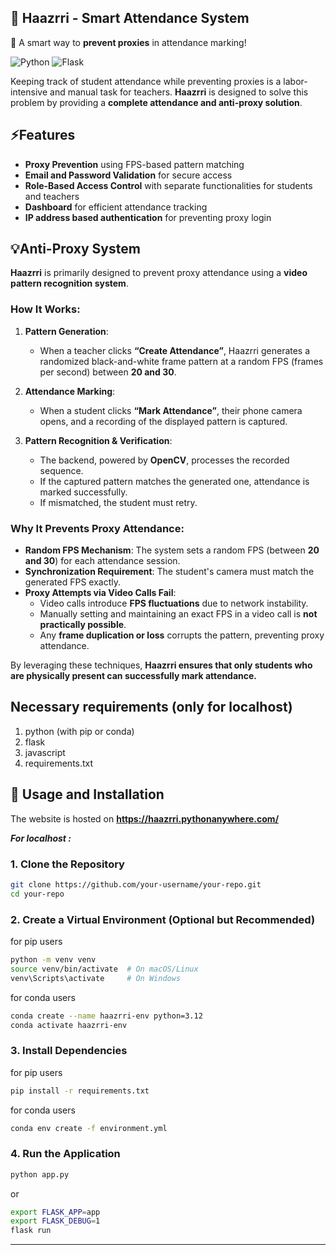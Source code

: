 ## 🚀 Haazrri - Smart Attendance System  
📌 A smart way to **prevent proxies** in attendance marking!

![Python](https://img.shields.io/badge/Python-3.12-blue?style=for-the-badge)  ![Flask](https://img.shields.io/badge/Flask-3.1-lightgreeny?style=for-the-badge) 


Keeping track of student attendance while preventing proxies is a labor-intensive and manual task for teachers. **Haazrri** is designed to solve this problem by providing a **complete attendance and anti-proxy solution**.


## ⚡Features

- **Proxy Prevention** using FPS-based pattern matching  
- **Email and Password Validation** for secure access  
- **Role-Based Access Control** with separate functionalities for students and teachers  
- **Dashboard** for efficient attendance tracking
- **IP address based authentication** for preventing proxy login 

## 💡Anti-Proxy System

**Haazrri** is primarily designed to prevent proxy attendance using a **video pattern recognition system**.

### How It Works:

1. **Pattern Generation**:  
   - When a teacher clicks **“Create Attendance”**, Haazrri generates a randomized black-and-white frame pattern at a random FPS (frames per second) between **20 and 30**.
   
2. **Attendance Marking**:  
   - When a student clicks **“Mark Attendance”**, their phone camera opens, and a recording of the displayed pattern is captured.

3. **Pattern Recognition & Verification**:  
   - The backend, powered by **OpenCV**, processes the recorded sequence.  
   - If the captured pattern matches the generated one, attendance is marked successfully.  
   - If mismatched, the student must retry.

### Why It Prevents Proxy Attendance:

- **Random FPS Mechanism**: The system sets a random FPS (between **20 and 30**) for each attendance session.  
- **Synchronization Requirement**: The student's camera must match the generated FPS exactly.  
- **Proxy Attempts via Video Calls Fail**:  
  - Video calls introduce **FPS fluctuations** due to network instability.  
  - Manually setting and maintaining an exact FPS in a video call is **not practically possible**.  
  - Any **frame duplication or loss** corrupts the pattern, preventing proxy attendance.

By leveraging these techniques, **Haazrri ensures that only students who are physically present can successfully mark attendance.**


## Necessary requirements (only for localhost)
1. python (with pip or conda)
2. flask
3. javascript 
4. requirements.txt

##  🔧 Usage and Installation

The website is hosted on **https://haazrri.pythonanywhere.com/**

***For localhost :***

### **1. Clone the Repository**  
```bash
git clone https://github.com/your-username/your-repo.git
cd your-repo
```

### **2. Create a Virtual Environment (Optional but Recommended)**  
for pip users
```bash
python -m venv venv
source venv/bin/activate  # On macOS/Linux
venv\Scripts\activate     # On Windows
```
for conda users
```bash
conda create --name haazrri-env python=3.12
conda activate haazrri-env
```

### **3. Install Dependencies**  
for pip users
```bash
pip install -r requirements.txt
```

for conda users
```bash
conda env create -f environment.yml
```

### **4. Run the Application**  
```bash
python app.py
``` 
or

```bash
export FLASK_APP=app
export FLASK_DEBUG=1
flask run
```

---



